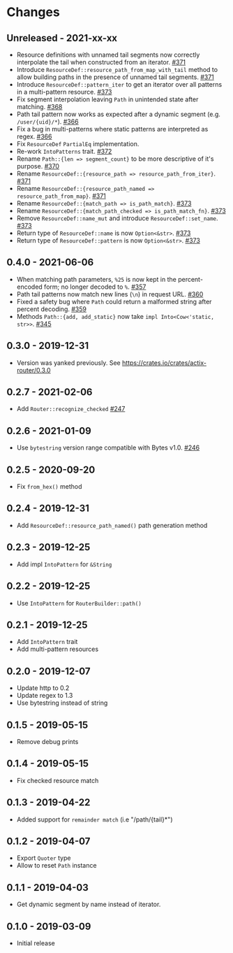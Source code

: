 # Changes

## Unreleased - 2021-xx-xx
* Resource definitions with unnamed tail segments now correctly interpolate the tail when constructed from an iterator. [#371]
* Introduce `ResourceDef::resource_path_from_map_with_tail` method to allow building paths in the presence of unnamed tail segments. [#371]
* Introduce `ResourceDef::pattern_iter` to get an iterator over all patterns in a multi-pattern resource. [#373]
* Fix segment interpolation leaving `Path` in unintended state after matching. [#368]
* Path tail pattern now works as expected after a dynamic segment (e.g. `/user/{uid}/*`). [#366]
* Fix a bug in multi-patterns where static patterns are interpreted as regex. [#366]
* Fix `ResourceDef` `PartialEq` implementation.
* Re-work `IntoPatterns` trait. [#372]
* Rename `Path::{len => segment_count}` to be more descriptive of it's purpose. [#370]
* Rename `ResourceDef::{resource_path => resource_path_from_iter}`. [#371]
* Rename `ResourceDef::{resource_path_named => resource_path_from_map}`. [#371]
* Rename `ResourceDef::{match_path => is_path_match}`. [#373]
* Rename `ResourceDef::{match_path_checked => is_path_match_fn}`. [#373]
* Remove `ResourceDef::name_mut` and introduce `ResourceDef::set_name`. [#373]
* Return type of `ResourceDef::name` is now `Option<&str>`. [#373]
* Return type of `ResourceDef::pattern` is now `Option<&str>`. [#373]

[#368]: https://github.com/actix/actix-net/pull/368
[#366]: https://github.com/actix/actix-net/pull/366
[#368]: https://github.com/actix/actix-net/pull/368
[#370]: https://github.com/actix/actix-net/pull/370
[#371]: https://github.com/actix/actix-net/pull/371
[#372]: https://github.com/actix/actix-net/pull/372
[#373]: https://github.com/actix/actix-net/pull/373


## 0.4.0 - 2021-06-06
* When matching path parameters, `%25` is now kept in the percent-encoded form; no longer decoded to `%`. [#357]
* Path tail patterns now match new lines (`\n`) in request URL. [#360]
* Fixed a safety bug where `Path` could return a malformed string after percent decoding. [#359]
* Methods `Path::{add, add_static}` now take `impl Into<Cow<'static, str>>`. [#345]

[#345]: https://github.com/actix/actix-net/pull/345
[#357]: https://github.com/actix/actix-net/pull/357
[#359]: https://github.com/actix/actix-net/pull/359
[#360]: https://github.com/actix/actix-net/pull/360


## 0.3.0 - 2019-12-31
* Version was yanked previously. See https://crates.io/crates/actix-router/0.3.0


## 0.2.7 - 2021-02-06
* Add `Router::recognize_checked` [#247]

[#247]: https://github.com/actix/actix-net/pull/247


## 0.2.6 - 2021-01-09
* Use `bytestring` version range compatible with Bytes v1.0. [#246]

[#246]: https://github.com/actix/actix-net/pull/246


## 0.2.5 - 2020-09-20
* Fix `from_hex()` method


## 0.2.4 - 2019-12-31
* Add `ResourceDef::resource_path_named()` path generation method


## 0.2.3 - 2019-12-25
* Add impl `IntoPattern` for `&String`


## 0.2.2 - 2019-12-25
* Use `IntoPattern` for `RouterBuilder::path()`


## 0.2.1 - 2019-12-25
* Add `IntoPattern` trait
* Add multi-pattern resources


## 0.2.0 - 2019-12-07
* Update http to 0.2
* Update regex to 1.3
* Use bytestring instead of string


## 0.1.5 - 2019-05-15
* Remove debug prints


## 0.1.4 - 2019-05-15
* Fix checked resource match


## 0.1.3 - 2019-04-22
* Added support for `remainder match` (i.e "/path/{tail}*")


## 0.1.2 - 2019-04-07
* Export `Quoter` type
* Allow to reset `Path` instance


## 0.1.1 - 2019-04-03
* Get dynamic segment by name instead of iterator.


## 0.1.0 - 2019-03-09
* Initial release
